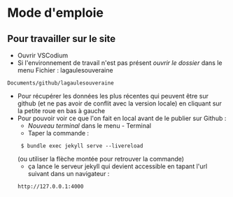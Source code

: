 # Mode d'emploie 

## Pour travailler sur le site

- Ouvrir VSCodium
- Si l'environnement de travail n'est pas présent *ouvrir le dossier* dans le menu Fichier : lagaulesouveraine
```
Documents/github/lagaulesouveraine
```
- Pour récupérer les données les plus récentes qui peuvent être sur github (et ne pas avoir de conflit avec la version locale) en cliquant sur la petite roue en bas à gauche
- Pour pouvoir voir ce que l'on fait en local avant de le publier sur Github :
    - *Nouveau terminal* dans le menu - Terminal
    - Taper la commande :
    ```
     $ bundle exec jekyll serve --livereload
    ```
    (ou utiliser la flèche montée pour retrouver la commande)
    - ça lance le serveur jekyll qui devient accessible en tapant l'url suivant dans un navigateur :
    ```
    http://127.0.0.1:4000
    ````

